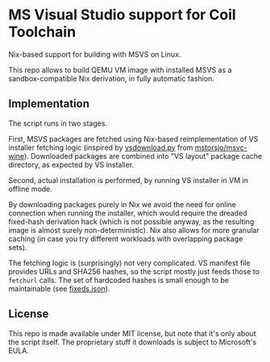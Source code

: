 # MS Visual Studio support for Coil Toolchain

Nix-based support for building with MSVS on Linux.

This repo allows to build QEMU VM image with installed MSVS as a sandbox-compatible Nix derivation, in fully automatic fashion.

## Implementation

The script runs in two stages.

First, MSVS packages are fetched using Nix-based reimplementation of VS installer fetching logic (inspired by [vsdownload.py](https://github.com/mstorsjo/msvc-wine/blob/master/vsdownload.py) from [mstorsjo/msvc-wine](https://github.com/mstorsjo/msvc-wine)). Downloaded packages are combined into "VS layout" package cache directory, as expected by VS installer.

Second, actual installation is performed, by running VS installer in VM in offline mode.

By downloading packages purely in Nix we avoid the need for online connection when running the installer, which would require the dreaded fixed-hash derivation hack (which is not possible anyway, as the resulting image is almost surely non-deterministic). Nix also allows for more granular caching (in case you try different workloads with overlapping package sets).

The fetching logic is (surprisingly) not very complicated. VS manifest file provides URLs and SHA256 hashes, so the script mostly just feeds those to `fetchurl` calls. The set of hardcoded hashes is small enough to be maintainable (see [fixeds.json](fixeds.json)).

## License

This repo is made available under MIT license, but note that it's only about the script itself. The proprietary stuff it downloads is subject to Microsoft's EULA.
